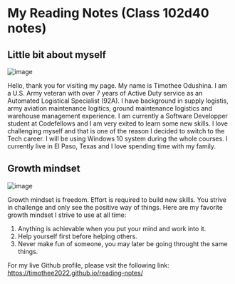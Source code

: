 # My Reading Notes (Class 102d40 notes)

## Little bit about myself

![image](https://user-images.githubusercontent.com/108295374/176437250-871cea36-efb8-4b40-bddd-e231ddb0b597.png)

Hello, thank you for visiting my page. My name is Timothee Odushina. I am a U.S. Army veteran with over 7 years of Active Duty service as an Automated Logistical Specialist (92A). I have background in supply logistis, army aviation maintenance logitics, ground maintenance logistics and warehouse management experience. I am currently a Software Developper student at Codefellows and I am very exited to learn some new skills. I love challenging myself and that is one of the reason I decided to switch to the Tech career. I will be using Windows 10 system during the whole courses. I currently live in El Paso, Texas and I love spending time with my family.


## Growth mindset

![image](https://user-images.githubusercontent.com/108295374/176358139-9c63ace2-e731-4b4c-886a-cf172295743b.png)

Growth mindset is freedom. Effort is required to build new skills. You strive in challenge and only see the positive way of things. Here are my favorite growth mindset I strive to use at all time:

1. Anything is achievable when you put your mind and work into it.
2. Help yourself first before helping others.
3. Never make fun of someone, you may later be going throught the same things.


For my live Github profile, please vsit the following link: https://timothee2022.github.io/reading-notes/
